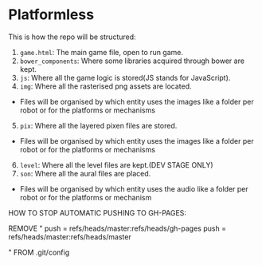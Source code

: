 Platformless
============

This is how the repo will be structured:

1. `game.html`: The main game file, open to run game.
2. `bower_components`: Where some libraries acquired through bower are kept.
3. `js`: Where all the game logic is stored(JS stands for JavaScript).
4. `img`: Where all the rasterised png assets are located.
  * Files will be organised by which entity uses the images
  like a folder per robot or for the platforms or mechanisms
5. `pix`: Where all the layered pixen files are stored.
  * Files will be organised by which entity uses the images
  like a folder per robot or for the platforms or mechanisms
6. `level`: Where all the level files are kept.(DEV STAGE ONLY)
7. `son`: Where all the aural files are placed.
  * Files will be organised by which entity uses the audio
  like a folder per robot or for the platforms or mechanism




  HOW TO STOP AUTOMATIC PUSHING TO GH-PAGES:

  REMOVE
  "
  push = refs/heads/master:refs/heads/gh-pages
  push = refs/heads/master:refs/heads/master

  "
FROM .git/config
